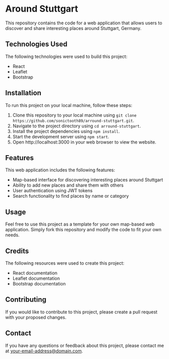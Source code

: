 # Around Stuttgart

This repository contains the code for a web application that allows users to discover and share interesting places around Stuttgart, Germany.

## Technologies Used

The following technologies were used to build this project:

- React
- Leaflet
- Bootstrap

## Installation

To run this project on your local machine, follow these steps:

1. Clone this repository to your local machine using `git clone https://github.com/sonictooth89/arround-stuttgart.git`.
2. Navigate to the project directory using `cd arround-stuttgart`.
3. Install the project dependencies using `npm install`.
4. Start the development server using `npm start`.
5. Open http://localhost:3000 in your web browser to view the website.

## Features

This web application includes the following features:

- Map-based interface for discovering interesting places around Stuttgart
- Ability to add new places and share them with others
- User authentication using JWT tokens
- Search functionality to find places by name or category

## Usage

Feel free to use this project as a template for your own map-based web application. Simply fork this repository and modify the code to fit your own needs.

## Credits

The following resources were used to create this project:

- React documentation
- Leaflet documentation
- Bootstrap documentation

## Contributing

If you would like to contribute to this project, please create a pull request with your proposed changes.

## Contact

If you have any questions or feedback about this project, please contact me at your-email-address@domain.com.

